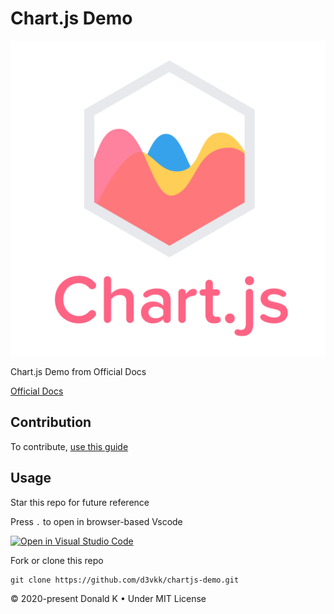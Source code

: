 # Chart.js Demo

![Chart.js Logo](https://github.com/d3vkk/chartjs-demo/blob/master/chartjs-logo.svg)

Chart.js Demo from Official Docs

[Official Docs](https://www.chartjs.org/docs/latest/)

## Contribution

To contribute, [use this guide](https://github.com/d3vkk/open-source/blob/master/CONTRIBUTING.md)

## Usage

Star this repo for future reference

Press `.` to open in browser-based Vscode

[![Open in Visual Studio Code](https://open.vscode.dev/badges/open-in-vscode.svg)](https://open.vscode.dev/d3vkk/chartjs-demo)

Fork or clone this repo
```
git clone https://github.com/d3vkk/chartjs-demo.git
```

© 2020-present Donald K • Under MIT License
